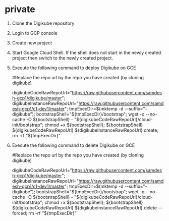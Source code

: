 # private

1. Clone the Digikube repository
2. Login to GCP console
3. Create new project
4. Start Google Cloud Shell.  If the shell does not start in the newly created project then switch to the newly created project.
5. Execute the following command to deploy Digikube on GCE
  
      #Replace the repo url by the repo you have created (by cloning digikube)

      digikubeCodeRawRepoUrl="https://raw.githubusercontent.com/samdesh-gcp1/digikube/master";
      digikubeInstanceRawRepoUrl="https://raw.githubusercontent.com/samdesh-gcp1/c1-dev1/master";
      tmpExecDir=$(mktemp -d --suffix="-digikube");
      bootstrapShell="${tmpExecDir}/bootstrap";
      wget -q --no-cache -O ${bootstrapShell} - "${digikubeCodeRawRepoUrl}/cloud-init/bootstrap";
      chmod +x ${bootstrapShell};
      ${bootstrapShell} ${digikubeCodeRawRepoUrl} ${digikubeInstanceRawRepoUrl} create;
      rm -rf "${tmpExecDir}"
  
  
6. Execute the following command to delete Digikube on GCE

      #Replace the repo url by the repo you have created (by cloning digikube)
      
      digikubeCodeRawRepoUrl="https://raw.githubusercontent.com/samdesh-gcp1/digikube/master";
      digikubeInstanceRawRepoUrl="https://raw.githubusercontent.com/samdesh-gcp1/c1-dev1/master";
      tmpExecDir=$(mktemp -d --suffix="-digikube");
      bootstrapShell="${tmpExecDir}/bootstrap";
      wget -q --no-cache -O ${bootstrapShell} - "${digikubeCodeRawRepoUrl}/cloud-init/bootstrap";
      chmod +x ${bootstrapShell};
      ${bootstrapShell} ${digikubeCodeRawRepoUrl} ${digikubeInstanceRawRepoUrl} delete --forced;
      rm -rf "${tmpExecDir}"

